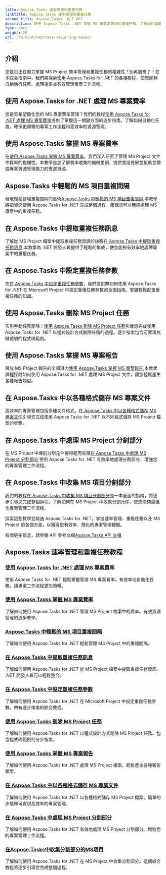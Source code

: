 ```yaml
---
title: Aspose.Tasks 速率管理與重複任務
linktitle: Aspose.Tasks 速率管理與重複任務
second_title: Aspose.Tasks .NET API
description: 使用 Aspose.Tasks .NET 掌握 MS 專案率管理和重複任務。了解如何自動執行任務、處理費率以及管理專案工作流程的拆分部分。
type: docs
weight: 28
url: /zh-hant/net/rate-recurring-tasks/
---
```


## 介紹

您是否正在努力掌握 MS Project 費率管理和重複任務的複雜性？別再猶豫了！在本綜合指南中，我們將探索使用 Aspose.Tasks for .NET 的各種教程，使您能夠自動執行任務、處理速率並有效管理專案工作流程。

## 使用 Aspose.Tasks for .NET 處理 MS 專案費率
您是否希望簡化您的 MS 專案費率管理？我們的教程[使用 Aspose.Tasks for .NET 處理 MS 專案費率](./handling-rates/)提供了掌握這一關鍵方面的逐步指南。了解如何自動化任務，確保更順暢的專案工作流程和高效率的資源管理。

## 使用 Aspose.Tasks 掌握 MS 專案費率
在[使用 Aspose.Tasks 掌握 MS 專案費率](./rate-collection/)，我們深入研究了管理 MS Project 文件中費率的複雜性。本教學是您了解費率收集的細微差別、提供實用見解並幫助您增強專案資源管理能力的首選資源。

## Aspose.Tasks 中輕鬆的 MS 項目重複間隔
發現輕鬆管理重複間隔的藝術[Aspose.Tasks 中輕鬆的 MS 項目重複間隔](./recurring-intervals/),本教學將指導您使用 Aspose.Tasks for .NET 完成整個過程，確保您可以無縫處理 MS 專案中的重複任務。

## 在 Aspose.Tasks 中提取重複任務訊息
了解從 MS Project 檔案中提取重複任務資訊的訣竅[在 Aspose.Tasks 中提取重複任務訊息](./recurring-task-information/),本教學為 .NET 開發人員提供了輕鬆的集成，使您能夠有效率地處理專案中的重複任務。

## 在 Aspose.Tasks 中設定重複任務參數
在[在 Aspose.Tasks 中設定重複任務參數](./recurring-task-parameters/)，我們提供瞭如何使用 Aspose.Tasks for .NET 在 Microsoft Project 中設定重複任務參數的全面指南。掌握輕鬆配置重複任務的知識。

## 使用 Aspose.Tasks 刪除 MS Project 任務
告別手動任務刪除！[使用 Aspose.Tasks 刪除 MS Project 任務](./removing-tasks/)引導您完成使用 Aspose.Tasks for .NET 以程式設計方式刪除任務的過程。逐步指南包含可實現無縫體驗的程式碼範例。

## 使用 Aspose.Tasks 掌握 MS 專案報告
釋放 MS Project 報告的全部潛力[使用 Aspose.Tasks 掌握 MS 專案報告](./report-types/),本教學課程探討如何使用 Aspose.Tasks for .NET 處理 MS Project 文件，讓您輕鬆產生各種報告類型。

## 在 Aspose.Tasks 中以各種格式儲存 MS 專案文件
高效率的專案管理包括多種文件格式。[在 Aspose.Tasks 中以各種格式儲存 MS 專案文件](./save-file-formats/)引導您完成使用 Aspose.Tasks for .NET 以不同格式儲存 MS Project 檔案的步驟。

## 在 Aspose.Tasks 中處理 MS Project 分割部分
在 MS Project 中導航分割元件變得輕而易舉[在 Aspose.Tasks 中處理 MS Project 分割部分](./split-parts/),使用 Aspose.Tasks for .NET 有效率地處理分割部分，增強您的專案管理工作流程。

## 在 Aspose.Tasks 中收集 MS 項目分割部分
我們的教程[在 Aspose.Tasks 中收集 MS 項目分割部分](./split-part-collection/)是一本全面的指南，將逐步引導您完成整個過程。了解如何在 MS Project 中收集分割元件，使您能夠最佳化專案管理工作流程。

探索這些教學並精通 Aspose.Tasks for .NET，掌握速率管理、重複任務以及 MS Project 的各個方面，以獲得更有效率、簡化的專案管理體驗。

有關更多信息，請參閱 API 參考文檔[Aspose.Tasks API 文檔](https://reference.aspose.com/tasks/net/).

## Aspose.Tasks 速率管理和重複任務教程
### [使用 Aspose.Tasks for .NET 處理 MS 專案費率](./handling-rates/)
使用 Aspose.Tasks for .NET 輕鬆掌握管理 MS 專案費率。有效率地自動化任務，讓專案工作流程更加順暢。
### [使用 Aspose.Tasks 掌握 MS 專案費率](./rate-collection/)
了解如何使用 Aspose.Tasks for .NET 管理 MS Project 檔案中的費率。有效資源管理的逐步教學。
### [Aspose.Tasks 中輕鬆的 MS 項目重複間隔](./recurring-intervals/)
了解如何使用 Aspose.Tasks for .NET 輕鬆管理 MS Project 中的重複間隔。
### [在 Aspose.Tasks 中提取重複任務訊息](./recurring-task-information/)
了解如何使用 Aspose.Tasks for .NET 從 MS Project 檔案中提取重複任務資訊。 .NET 開發人員可以輕鬆整合。
### [在 Aspose.Tasks 中設定重複任務參數](./recurring-task-parameters/)
了解如何使用 Aspose.Tasks for .NET 在 Microsoft Project 中設定重複任務參數。帶有逐步指南的綜合教程。
### [使用 Aspose.Tasks 刪除 MS Project 任務](./removing-tasks/)
了解如何使用 Aspose.Tasks for .NET 以程式設計方式刪除 MS Project 任務。包含程式碼範例的分步指南。
### [使用 Aspose.Tasks 掌握 MS 專案報告](./report-types/)
了解如何使用 Aspose.Tasks for .NET 處理 MS Project 檔案。輕鬆產生各種報告類型。
### [在 Aspose.Tasks 中以各種格式儲存 MS 專案文件](./save-file-formats/)
了解如何使用 Aspose.Tasks for .NET 以各種格式儲存 MS Project 檔案。簡單的步驟即可實現高效率的專案管理。
### [在 Aspose.Tasks 中處理 MS Project 分割部分](./split-parts/)
了解如何使用 Aspose.Tasks for .NET 有效地處理 MS Project 分割部分。增強您的專案管理工作流程。
### [在Aspose.Tasks中收集分割部分的MS項目](./split-part-collection/)
了解如何使用 Aspose.Tasks for .NET 在 MS Project 中收集分割部分。這個綜合教程將逐步引導您完成整個過程。